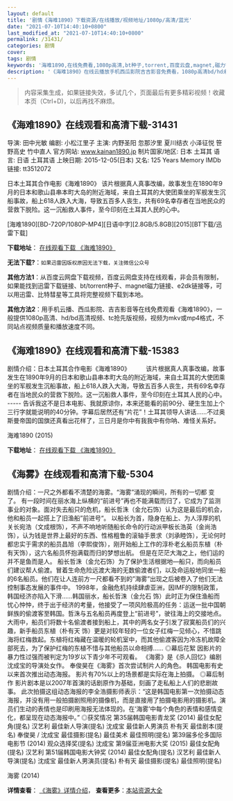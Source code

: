 ```yaml
---
layout: default
title: '剧情《海难1890》下载资源/在线播放/视频地址/1080p/高清/蓝光'
date: "2021-07-10T14:40:10+0800"
last_modified_at: "2021-07-10T14:40:10+0800"
permalink: /31431/
categories: 剧情
cover:
tags: 剧情
keywords: '海难1890,在线免费看,1080p高清,bt种子,torrent,百度云盘,magnet,磁力链,迅雷下载资源'
description: '《海难1890》在线云播放手机西瓜影院吉吉影音免费看，1080p高清bd/hd未删减完整版和tc抢先枪版，mkv/mp4格式，附带bt/torrent种子、magnet/磁力链、百度云盘、网盘资源迅雷下载链接'
---
```


>内容采集生成，如果链接失效，多试几个，页面最后有更多精彩视频！收藏本页（Ctrl+D)，以后再找不麻烦。


## 《海难1890》在线观看和高清下载-31431

导演: 田中光敏 编剧: 小松江里子 主演: 内野圣阳 忽那汐里 夏川结衣 小泽征悦 笹野高史 竹中直人 官方网站: www.kainan1890.jp 制片国家/地区: 日本 土耳其 语言: 日语 土耳其语 上映日期: 2015-12-05(日本) 又名: 125 Years Memory IMDb链接: tt3512072

日本土耳其合作电影《海难1890》 该片根据真人真事改编，故事发生在1890年9月的日本和歌山县串本町大岛的附近海域，来自土耳其的大使团乘坐的军舰发生沉船事故，船上618人跌入大海，导致五百多人丧生，共有69名幸存者在当地民众的营救下脱险。这一沉船救人事件，至今印刻在土耳其人民的心中。


[海难1890][BD-720P/1080P-MP4][日语中字][2.8GB/5.8GB][2015][BT下载/迅雷下载]

**下载地址**： [在线观看下载 《海难1890》](https://www.btdx8.com/torrent/125_years_memory_2015.html) 


**无法下载?**：`如果迅雷因版权原因无法下载，关注微信公众号 `

**其他方法1**：从百度云网盘下载视频，百度云网盘支持在线观看，非会员有限制，如果能找到迅雷下载链接、bt/torrent种子、magnet磁力链接、e2dk链接等，可以用迅雷、比特彗星等工具将完整视频下载到本地。

**其他方法2**：用手机云播、西瓜影院、吉吉影音等在线免费观看《海难1890》，一般提供1080p高清、hd/bd高清视频、tc抢先版视频，视频为mkv或mp4格式，不同站点视频质量和播放速度不同。


## 《海难1890》在线观看和高清下载-15383

剧情介绍：日本土耳其合作电影《海难1890》  　　该片根据真人真事改编，故事发生在1890年9月的日本和歌山县串本町大岛的附近海域，来自土耳其的大使团乘坐的军舰发生沉船事故，船上618人跌入大海，导致五百多人丧生，共有69名幸存者在当地民众的营救下脱险。这一沉船救人事件，至今印刻在土耳其人民的心中。 ----- 告诉我这不是日本电影、我就原谅你，本来还能看的前90分、硬生生加上个三行字就能说明的40分钟。字幕后居然还有“片花”！土耳其领导人讲话……不过奥斯曼帝国的国旗还真看出花样了，三日月是你中有我我中有你呐、难怪关系好。


海难1890 (2015)

**下载地址**： [在线观看下载 《海难1890》](https://www.btbtdy.me/btdy/dy4641.html) 


## 《海雾》在线观看和高清下载-5304

剧情介绍：一尺之外都看不清楚的海雾。“海雾”涌现的瞬间，所有的一切都 变了。   有一段时间在丽水海上纵横的“前进号”再也不能满载而归了，它成为了监测事业的对象。面对失去船只的危机，船长哲洙（金允石饰）认为这是最后的机会，他和船员一起搭上了旧渔船”前进号“。   以船长为首，隐身在船上、为人淳厚的机关长宛浩（文成根饰），不声不响地听随船长命令的行动派甲板长浩英（金尚浩饰），认为钱是世界上最好的东西、性格粗鲁的滚轴手景求（刘承睦饰），无论何时都忠实于需求的船员昌旭（李熙俊饰），刚开始船上工作的淳朴老幺船员东植（朴有天饰），这六名船员怀抱满载而归的梦想出航。   但是在茫茫大海之上，他们运的并不是鱼而是人。   船长哲洙（金允石饰）为了保护生活根据地—船只，而向船员们建议帮人偷渡。冒着生命危险远渡大海的无数偷渡者们，以及命运般地同坐一船的6名船员。他们在让人连前方一尺都看不到的”海雾”出现之后被卷入了他们无法控制事态发展的事件中。 1998年，金融危机持续肆虐亚洲，因IMF的限制政策，韩国经济亦陷入下滑……韩国丽水，船长哲洙（金允石 饰）此时正为保住渔船而忧心忡忡，终于出于经济的考量，他接受了一项风险极高的任务：运送一批中国朝鲜族的偷渡客至韩国。哲洙与五名船员再度登上“前进号”，驶往海上的交接地点。大雨中，船员们将数十名偷渡者接到船上，其中的两名女子引发了寂寞船员们的兴趣，新手船员东植（朴有天 饰）更是对较年轻的一位女子红梅一见倾心，不惜跳海将红梅救起。东植将红梅藏在温暖的轮机室中，而其他偷渡客因为冷冻机故障全部死去，为了保护红梅的东植不惜与其他船员以命相搏……   ◎幕后花絮   因影片的暴力性过强而被判定为19岁以下青少年不可观看。   《海雾》是《杀人回忆》编剧沈成宝的导演处女作。   奉俊昊在《海雾》首次尝试制片人的角色。   韩国电影有史以来首次推出动态海报。   影片有70%以上的场景都是实际在海上拍摄。   ◎幕后制作   影片剧本是以2007年首演的话剧原作为基础，刻画了走私船上人们的悲剧故事。   此次拍摄这组动态海报的李全浩摄影师表示：“这是韩国电影第一次拍摄动态海报，并没有用一般拍摄剧照用的摄像机，而是直接用了拍摄电影用的摄影机。演员们生动的表情也是印刷用海报无法体现的。在‘海雾’中每个角色的表情和感情变化，都呈现在动态海报中。”   ◎获奖情况   第35届韩国电影青龙奖 (2014) 最佳女配角(提名) 汉艺利 最佳新人导演(提名) 沈成宝 最佳新人男演员 朴有天 最佳剧本(提名) 奉俊昊 / 沈成宝 最佳摄影(提名) 最佳美术 最佳照明(提名)   第39届多伦多国际电影节 (2014) 观众选择奖(提名) 沈成宝   第9届亚洲电影大奖 (2015) 最佳女配角(提名) 汉艺利   第51届韩国电影大钟奖 (2014) 最佳女配角(提名) 汉艺利 最佳新人导演(提名) 沈成宝 最佳新人男演员(提名) 朴有天 最佳摄影(提名) 最佳照明(提名)


海雾 (2014)

**详情查看**： [《海雾》详情介绍](/movie/5304/)， **查看更多**：[本站资源大全](/movie/t/all/)

